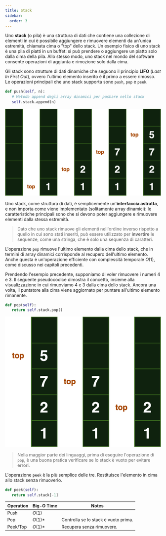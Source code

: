 ```yaml
---
title: Stack
sidebar:
  order: 3
---
```


Uno **stack** (o pila) è una struttura di dati che contiene una collezione di elementi in cui è possibile aggiungere e rimuovere elementi da un'unica estremità, chiamata cima o "top" dello stack. Un esempio fisico di uno stack è una pila di piatti in un buffet: si può prendere o aggiungere un piatto solo dalla cima della pila. Allo stesso modo, uno stack nel mondo del software consente operazioni di aggiunta e rimozione solo dalla cima.

Gli stack sono strutture di dati dinamiche che seguono il principio **LIFO** (*Last In First Out*), ovvero l'ultimo elemento inserito è il primo a essere rimosso. Le operazioni principali che uno stack supporta sono `push`, `pop` e `peek`.

```python
def push(self, n):
   # Metodo append degli array dinamici per pushare nello stack
   self.stack.append(n)
```

![stack](../../../assets/stack-0.png)

Uno stack, come struttura di dati, è semplicemente un'**interfaccia astratta**, e non importa come viene implementato (solitamente array dinamici): le caratteristiche principali sono che si devono poter aggiungere e rimuovere elementi dalla stessa estremità.

> Dato che uno stack rimuove gli elementi nell'ordine inverso rispetto a quello in cui sono stati inseriti, può essere utilizzato per **invertire** le sequenze, come una stringa, che è solo una sequenza di caratteri.

L'operazione `pop` rimuove l'ultimo elemento dalla cima dello stack, che in termini di array dinamici corrisponde al recupero dell'ultimo elemento. Anche questa è un'operazione efficiente con complessità temporale $O(1)$, come discusso nei capitoli precedenti.

Prendendo l'esempio precedente, supponiamo di voler rimuovere i numeri 4 e 3. Il seguente pseudocodice dimostra il concetto, insieme alla visualizzazione in cui rimuoviamo 4 e 3 dalla cima dello stack. Ancora una volta, il puntatore alla cima viene aggiornato per puntare all'ultimo elemento rimanente.

```python
def pop(self):
   return self.stack.pop()
```

![stack-1](../../../assets/stack-1.png)

> Nella maggior parte dei linguaggi, prima di eseguire l'operazione di `pop`, è una buona pratica verificare se lo stack è vuoto per evitare errori.

L'operazione `peek` è la più semplice delle tre. Restituisce l'elemento in cima allo stack senza rimuoverlo.

```python
def peek(self):
   return self.stack[-1]
```

| Operation | Big-O Time | Notes                                |
| --------- | ---------- | ------------------------------------ |
| Push      | $O(1)$     |                                      |
| Pop       | $O(1)*$    | Controlla se lo stack è vuoto prima. |
| Peek/Top  | $O(1)*$    | Recupera senza rimuovere.            |
